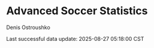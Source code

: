 # Advanced Soccer Statistics
Denis Ostroushko

<!-- gfm -->

Last successful data update: 2025-08-27 05:18:00 CST
